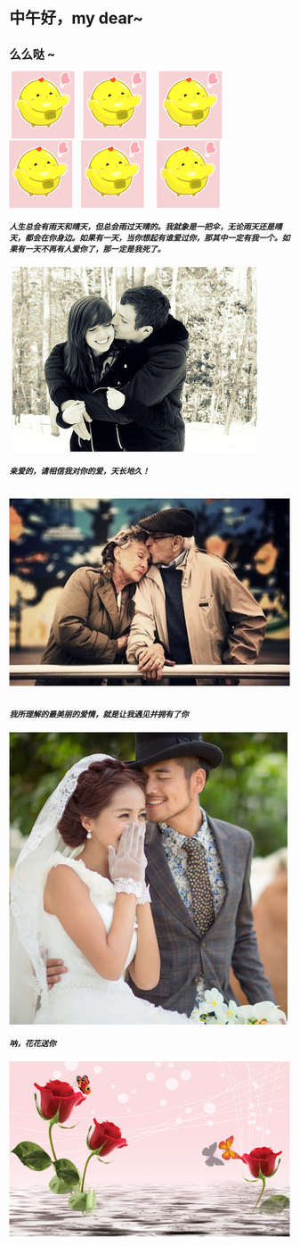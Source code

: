 
# 中午好，my dear~  
## 么么哒 ~ 
  ![love](img/momo.png)    ![love](img/momo.png)      ![love](img/momo.png)      
  ![love](img/momo.png)    ![love](img/momo.png)      ![love](img/momo.png)      
##### 人生总会有雨天和晴天，但总会雨过天晴的。我就象是一把伞，无论雨天还是晴天，都会在你身边。如果有一天，当你想起有谁爱过你，那其中一定有我一个。如果有一天不再有人爱你了，那一定是我死了。  
  ![love](img/1.jpg)      
##### 亲爱的，请相信我对你的爱，天长地久！     

  ![love](img/3.jpg)        
##### 我所理解的最美丽的爱情，就是让我遇见并拥有了你    
 ![love](img/me.jpg)    
##### 呐，花花送你    
 ![love](img/meigui.jpg)    

